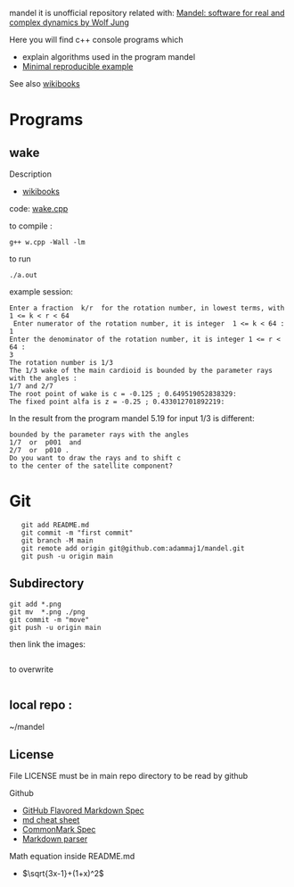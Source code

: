 mandel it is unofficial repository related with: [Mandel: software for real and complex dynamics by Wolf Jung](https://mndynamics.com/indexp.html)

Here you will find c++ console programs which
* explain algorithms used in the program mandel
* [Minimal reproducible example](https://en.wikipedia.org/wiki/Minimal_reproducible_example)

See also [wikibooks](https://en.wikibooks.org/wiki/Fractals/mandel)

# Programs

## wake

Description
* [wikibooks](https://en.wikibooks.org/wiki/Fractals/mandel#Wake)

code: [wake.cpp](./src/wake/wake.cpp)




to compile :

```g++ w.cpp -Wall -lm```

to run

```./a.out```


example session: 

```Determine the wake of a limb at the main cardioid of Mandelbrot set. 
Enter a fraction  k/r  for the rotation number, in lowest terms, with  1 <= k < r < 64 
 Enter numerator of the rotation number, it is integer  1 <= k < 64 :  
1
Enter the denominator of the rotation number, it is integer 1 <= r < 64 :  
3
The rotation number is 1/3
The 1/3 wake of the main cardioid is bounded by the parameter rays with the angles :
1/7 and 2/7
The root point of wake is c = -0.125 ; 0.649519052838329:
The fixed point alfa is z = -0.25 ; 0.433012701892219:
```

In the result from the program mandel 5.19 for input 1/3 is different: 

```The 1/3-wake of the main cardioid is
bounded by the parameter rays with the angles
1/7  or  p001  and
2/7  or  p010 .
Do you want to draw the rays and to shift c
to the center of the satellite component?
```



# Git


```
   git add README.md
   git commit -m "first commit"
   git branch -M main
   git remote add origin git@github.com:adammaj1/mandel.git
   git push -u origin main
```



Subdirectory
---------------

```mkdir images
git add *.png
git mv  *.png ./png
git commit -m "move"
git push -u origin main
```

then link the images:

```![](./png/n.png "description of n.png image")
```

to overwrite

```git mv -f
```

local repo : 
--------------

~/mandel


License
------------------
File LICENSE must be in main repo directory to be read by github


Github
* [GitHub Flavored Markdown Spec](https://github.github.com/gfm/)
* [md cheat sheet](http://mdcheatsheet.com/)
* [CommonMark Spec](https://spec.commonmark.org)
* [Markdown parser ](https://markdown-it.github.io/)


Math equation inside README.md
* $\sqrt{3x-1}+(1+x)^2$


